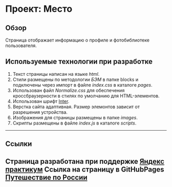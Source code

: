 # Проект: Место

## Обзор
Страница отображает информацию о профиле и фотобиблиотеке пользователя.

## Используемые технологии при разработке
1. Текст страницы написан на языке *html*.
2. Стили размещены по методологии *БЭМ* в папке blocks и подключены через импорт в файле *index.css* в каталоге *pages*.
3. Использован файл *Normalize.css* для обеспечения кроссбраузерности в стилях по умолчанию для HTML-элементов.
4. Использован шрифт [Inter](https://fonts.google.com/specimen/Inter).
5. Верстка сайта адаптивная. Размер элемонтов зависит от разрешения устройства.
6. Изображения для страницы размещены в папке *images*.
7. Скрипты размещены в файле *index.js* в каталоге *scripts*.
------


## Ссылки
Страница разработана при поддержке [Яндекс практикум](https://www.practicum.yandex.ru)
Ссылка на страницу в GitHubPages [Путешествие по России](https://easy-deny.github.io/russian-travel/)
------
